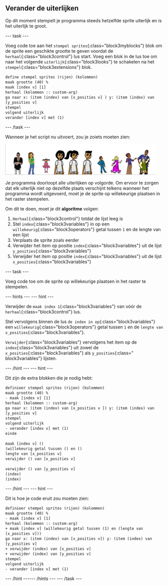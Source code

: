 ## Verander de uiterlijken

Op dit moment stempelt je programma steeds hetzelfde sprite uiterlijk en is het uiterlijk te groot.

--- task ---

Voeg code toe aan het `stempel sprites`{:class="block3myblocks"} blok om de sprite een geschikte grootte te geven voordat de `herhaal`{:class="block3control"} lus start. Voeg een blok in de lus toe om naar het volgende `uiterlijk`{:class="block3looks"} te schakelen na het `stempel`{:class="block3extensions"} blok.

```blocks3
define stempel sprites (rijen) (kolommen)
maak grootte (40) %
maak [index v] [1]
herhaal (kolommen :: custom-arg)
ga naar x: (item (index) van [x_posities v] ) y: (item (index) van [y_posities v]
stempel
volgend uiterlijk
verander [index v] met (1)
```

--- /task ---

Wanneer je het script nu uitvoert, zou je zoiets moeten zien:

![veranderde sprites](images/changed_sprites.png)

Je programma doorloopt alle uiterlijken op volgorde. Om ervoor te zorgen dat elk uiterlijk niet op dezelfde plaats verschijnt telkens wanneer het programma wordt uitgevoerd, moet je de sprite op willekeurige plaatsen in het raster stempelen.

Om dit te doen, moet je dit **algoritme** volgen:

1. `Herhaal`{:class="block3control"} totdat de lijst leeg is
2. Stel `index`{:class="block3variables"} in op een `willekeurig`{:class="block3operators"} getal tussen `1` en de lengte van een lijst
3. Verplaats de sprite zoals eerder
4. Verwijder het item op positie `index`{:class="block3variables"} uit de lijst `y_posities`{:class="block3variables"}
5. Verwijder het item op positie `index`{:class="block3variables"} uit de lijst `x_posities`{:class="block3variables"}

--- task ---

Voeg code toe om de sprite op willekeurige plaatsen in het raster te stempelen.

--- hints ---
 --- hint ---

Verwijder de `maak index 1`{:class="block3variables"} van vóór de `herhaal`{:class="block3control"} lus.

Stel vervolgens binnen de lus `de index in op`{:class="block3variables"} een `willekeurig`{:class="block3operators"} getal tussen `1` en de `lengte van x_posities`{:class="block3variables"}.

`Verwijder`{:class="block3variables"} vervolgens het item op de `index`{:class="block3variables"} uit zowel de `x_posities`{:class="block3variables"} als `y_posities`{:class=" block3variables"} lijsten.

--- /hint --- --- hint ---

Dit zijn de extra blokken die je nodig hebt:

```blocks3
definieer stempel sprites (rijen) (kolommen)
maak grootte (40) %
- maak [index v] [1]
herhaal (kolommen :: custom-arg)
ga naar x: (item (index) van [x_posities v ]) y: (item (index) van [y_posities v]
stempel
volgend uiterlijk
- verander [index v] met (1)
einde

maak [index v] ()
(willekeurig getal tussen () en ()
lengte van [x_posities v]
verwijder () van [x_posities v]

verwijder () van [y_posities v]
(index)
(index)
```

--- /hint --- --- hint ---

Dit is hoe je code eruit zou moeten zien:

```blocks3
definieer stempel sprites (rijen) (kolommen)
maak grootte (40) %
- maak [index v] [1]
herhaal (kolommen :: custom-arg)
+ maak [index v] (willekeurig getal tussen (1) en (lengte van [x_posities v]))
ga naar x: (item (index) van [x_posities v]) y: (item (index) van [y_posities v]
+ verwijder (index) van [x_posities v]
+ verwijder (index) van [y_posities v]
stempel
volgend uiterlijk
- verander [index v] met (1)
```

--- /hint ------ /hints --- --- /task ---